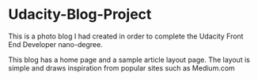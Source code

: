 # Udacity-Blog-Project

This is a photo blog I had created in order to complete the Udacity Front End Developer nano-degree. 

This blog has a home page and a sample article layout page. The layout is simple and draws inspiration from popular sites such as Medium.com 

